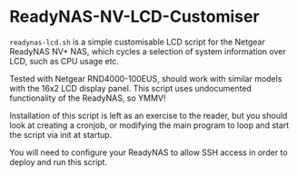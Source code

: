 # ReadyNAS-NV-LCD-Customiser

`readynas-lcd.sh` is a simple customisable LCD script for the Netgear ReadyNAS NV+ NAS, which cycles a selection of system information over LCD, such as CPU usage etc.

Tested with Netgear RND4000-100EUS, should work with similar models with the 16x2 LCD display panel. This script uses undocumented functionality of the ReadyNAS, so YMMV!

Installation of this script is left as an exercise to the reader, but you should look at creating a cronjob, or modifying the main program to loop and start the script via init at startup.

You will need to configure your ReadyNAS to allow SSH access in order to deploy and run this script.
